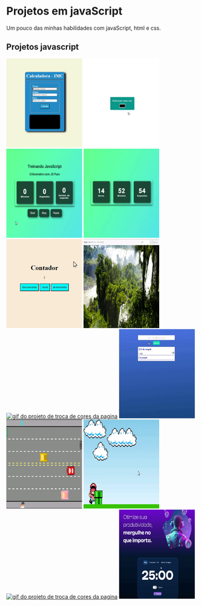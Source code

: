 # Projetos em javaScript

Um pouco das minhas habilidades com javaScript, html e css.

## Projetos javascript

[<img src="./imagens/IMC.gif" alt="gif do projeto de troca de cores da pagina " width="200" height="235" >](https://github.com/mayconwallas/ProjetosJS/tree/main/projetos/IMC)  [<img src="./imagens/trocaCor.gif" alt="gif do projeto de troca de cores da pagina " width="200" height="235">](https://github.com/mayconwallas/ProjetosJS/tree/main/projetos/trocaCor) [<img src="./imagens/cronometro.gif" alt="gif do projeto de troca de cores da pagina " width="200" height="235" >](https://github.com/mayconwallas/ProjetosJS/tree/main/projetos/cronometro)  [<img src="./imagens/relogio.gif" alt="gif do projeto de troca de cores da pagina " width="200" height="235">](https://github.com/mayconwallas/ProjetosJS/tree/main/projetos/Relogio) [<img src="./imagens/contador.gif" alt="gif do projeto de troca de cores da pagina " width="200" height="235">](https://github.com/mayconwallas/ProjetosJS/tree/main/projetos/contador) [<img src="./imagens/Navbar.gif" alt="gif do projeto de troca de cores da pagina " width="200" height="235">](https://github.com/mayconwallas/ProjetosJS/tree/main/projetos/navBarResponsivo) [<img src="./imagens/barbearia.gif" alt="gif do projeto de troca de cores da pagina " width="200" height="235" >](https://github.com/mayconwallas/ProjetosJS/tree/main/projetos/BarbeariaAlura) [<img src="./imagens/listaSupermercado.gif" alt="gif do projeto de troca de cores da pagina " width="200" height="235" >](https://github.com/mayconwallas/ProjetosJS/tree/main/projetos/ListadeSupermercado) [<img src="./imagens/logica.gif" alt="gif do projeto de troca de cores da pagina " width="200" height="235" >](https://github.com/mayconwallas/ProjetosJS/tree/main/projetos/jogoLogica) [<img src="./imagens/mario.gif" alt="gif do projeto de troca de cores da pagina " width="200" height="235" >](https://github.com/mayconwallas/ProjetosJS/tree/main/projetos/Mario) [<img src="./imagens/onepiece.gif" alt="gif do projeto de troca de cores da pagina " width="200" height="235" >](https://github.com/mayconwallas/ProjetosJS/tree/main/projetos/onepiece) [<img src="./imagens/pomodoro.gif" alt="gif do projeto de troca de cores da pagina " width="200" height="235" >](https://github.com/mayconwallas/ProjetosJS/tree/main/projetos/PomodoroTimesFocus)